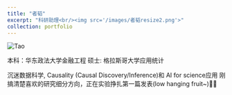 ```yaml
---
title: "者韬"
excerpt: "科研助理<br/><img src='/images/者韬resize2.png'>"
collection: portfolio
---
```


![Tao](/images/者韬.heic)

本科：华东政法大学金融工程
硕士: 格拉斯哥大学应用统计

沉迷数据科学, Causality (Causal Discovery/Inference)和 AI for science应用
刚搞清楚喜欢的研究细分方向，正在实验挣扎第一篇发表(low hanging fruit~)😵‍💫
